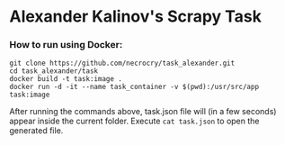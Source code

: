 # Alexander Kalinov's Scrapy Task

### How to run using Docker:
```
git clone https://github.com/necrocry/task_alexander.git
cd task_alexander/task
docker build -t task:image .
docker run -d -it --name task_container -v $(pwd):/usr/src/app task:image
```
After running the commands above, task.json file will (in a few seconds) appear inside the current folder.
Execute `cat task.json` to open the generated file.
